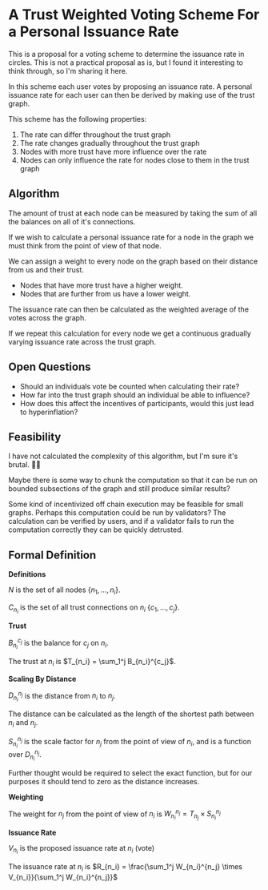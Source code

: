 # A Trust Weighted Voting Scheme For a Personal Issuance Rate

This is a proposal for a voting scheme to determine the issuance rate in circles. This is not a practical proposal as is, but I found it interesting to think through, so I'm sharing it here.

In this scheme each user votes by proposing an issuance rate. A personal issuance rate for each user can then be derived by making use of the trust graph.

This scheme has the following properties:

1. The rate can differ throughout the trust graph
2. The rate changes gradually throughout the trust graph
3. Nodes with more trust have more influence over the rate
4. Nodes can only influence the rate for nodes close to them in the trust graph

## Algorithm

The amount of trust at each node can be measured by taking the sum of all the balances on all of it's connections.

If we wish to calculate a personal issuance rate for a node in the graph we must think from the point of view of that node.

We can assign a weight to every node on the graph based on their distance from us and their trust.

- Nodes that have more trust have a higher weight.
- Nodes that are further from us have a lower weight.

The issuance rate can then be calculated as the weighted average of the votes across the graph.

If we repeat this calculation for every node we get a continuous gradually varying issuance rate across the trust graph.

## Open Questions

- Should an individuals vote be counted when calculating their rate?
- How far into the trust graph should an individual be able to influence?
- How does this affect the incentives of participants, would this just lead to hyperinflation?

## Feasibility

I have not calculated the complexity of this algorithm, but I'm sure it's brutal. 🤷‍♀️

Maybe there is some way to chunk the computation so that it can be run on bounded subsections of the graph and still produce similar results?

Some kind of incentivized off chain execution may be feasible for small graphs. Perhaps this computation could be run by validators? The calculation can be verified by users, and if a validator fails to run the computation correctly they can be quickly detrusted.

## Formal Definition

**Definitions**

$N$ is the set of all nodes $\{n_1, ..., n_i\}$.

$C_{n_i}$ is the set of all trust connections on $n_i$ $\{c_1, ..., c_j\}$.

**Trust**

$B_{n_i}^{c_j}$ is the balance for $c_j$ on $n_i$.

The trust at $n_i$ is $T_{n_i} = \sum_1^j B_{n_i}^{c_j}$.

**Scaling By Distance**

$D_{n_i}^{n_j}$ is the distance from $n_i$ to $n_j$.

The distance can be calculated as the length of the shortest path between $n_i$ and $n_j$.

$S_{n_i}^{n_j}$ is the scale factor for $n_j$ from the point of view of $n_i$, and is a function over $D_{n_i}^{n_j}$.

Further thought would be required to select the exact function, but for our purposes it should tend to zero as the distance increases.

**Weighting**

The weight for $n_j$ from the point of view of $n_i$ is $W_{n_i}^{n_j} = T_{n_j} \times S_{n_i}^{n_j}$

**Issuance Rate**

$V_{n_i}$ is the proposed issuance rate at $n_i$ (vote)

The issuance rate at $n_i$ is $R_{n_i} = \frac{\sum_1^j W_{n_i}^{n_j} \times V_{n_i}}{\sum_1^j W_{n_i}^{n_j}}$
